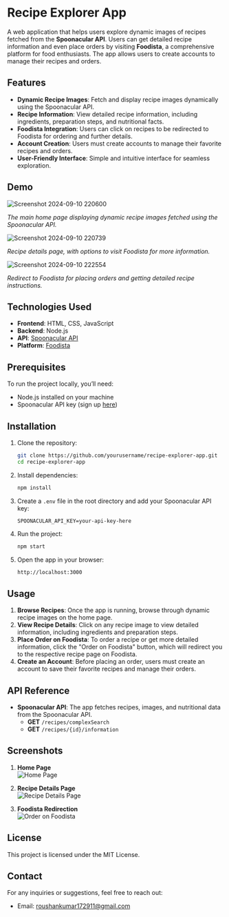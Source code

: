 
# Recipe Explorer App

A web application that helps users explore dynamic images of recipes fetched from the **Spoonacular API**. Users can get detailed recipe information and even place orders by visiting **Foodista**, a comprehensive platform for food enthusiasts. The app allows users to create accounts to manage their recipes and orders.

## Features

- **Dynamic Recipe Images**: Fetch and display recipe images dynamically using the Spoonacular API.
- **Recipe Information**: View detailed recipe information, including ingredients, preparation steps, and nutritional facts.
- **Foodista Integration**: Users can click on recipes to be redirected to Foodista for ordering and further details.
- **Account Creation**: Users must create accounts to manage their favorite recipes and orders.
- **User-Friendly Interface**: Simple and intuitive interface for seamless exploration.

## Demo

![Screenshot 2024-09-10 220600](https://github.com/user-attachments/assets/99bd09ac-54b7-4689-b170-7f431bedcfcb)

*The main home page displaying dynamic recipe images fetched using the Spoonacular API.*

![Screenshot 2024-09-10 220739](https://github.com/user-attachments/assets/7133d72b-2606-4dbb-881b-1ca65b120fe8)

*Recipe details page, with options to visit Foodista for more information.*

![Screenshot 2024-09-10 222554](https://github.com/user-attachments/assets/f66bb8df-3dd3-44d7-abcc-329571da354f)

*Redirect to Foodista for placing orders and getting detailed recipe instructions.*

## Technologies Used

- **Frontend**: HTML, CSS, JavaScript
- **Backend**: Node.js
- **API**: [Spoonacular API](https://spoonacular.com/food-api)
- **Platform**: [Foodista](https://www.foodista.com)

## Prerequisites

To run the project locally, you’ll need:

- Node.js installed on your machine
- Spoonacular API key (sign up [here](https://spoonacular.com/food-api))

## Installation

1. Clone the repository:
   ```bash
   git clone https://github.com/yourusername/recipe-explorer-app.git
   cd recipe-explorer-app
   ```

2. Install dependencies:
   ```bash
   npm install
   ```

3. Create a `.env` file in the root directory and add your Spoonacular API key:
   ```env
   SPOONACULAR_API_KEY=your-api-key-here
   ```

4. Run the project:
   ```bash
   npm start
   ```

5. Open the app in your browser:
   ```bash
   http://localhost:3000
   ```

## Usage

1. **Browse Recipes**: Once the app is running, browse through dynamic recipe images on the home page.
2. **View Recipe Details**: Click on any recipe image to view detailed information, including ingredients and preparation steps.
3. **Place Order on Foodista**: To order a recipe or get more detailed information, click the "Order on Foodista" button, which will redirect you to the respective recipe page on Foodista.
4. **Create an Account**: Before placing an order, users must create an account to save their favorite recipes and manage their orders.

## API Reference

- **Spoonacular API**: The app fetches recipes, images, and nutritional data from the Spoonacular API.
  - **GET** `/recipes/complexSearch`
  - **GET** `/recipes/{id}/information`

## Screenshots

1. **Home Page**  
   ![Home Page](./screenshots/home-page.png)

2. **Recipe Details Page**  
   ![Recipe Details Page](./screenshots/recipe-details-page.png)

3. **Foodista Redirection**  
   ![Order on Foodista](./screenshots/foodista-order.png)

## License

This project is licensed under the MIT License.

## Contact

For any inquiries or suggestions, feel free to reach out:
- Email: roushankumar172911@gmail.com
